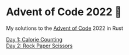 # Advent of Code 2022 🎄

My solutions to the [Advent of Code](https://adventofcode.com/2022/) 2022 in Rust

[Day 1: Calorie Counting](https://github.com/dellink/advent-of-code/tree/main/2022/day-01)\
[Day 2: Rock Paper Scissors](https://github.com/dellink/advent-of-code/tree/main/2022/day-02)
